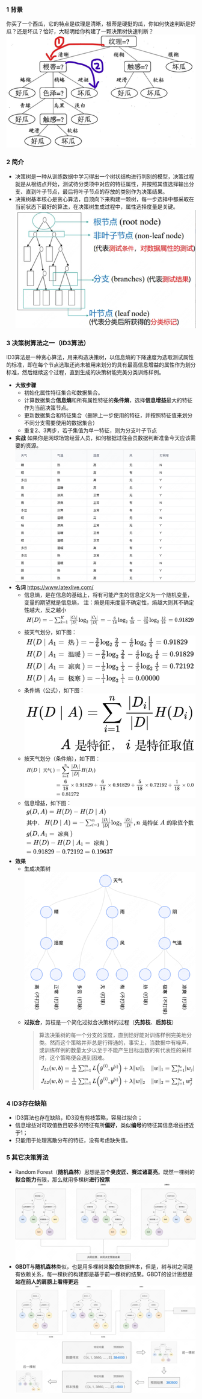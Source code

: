 ### 1 背景
你买了一个西瓜，它的特点是纹理是清晰，根蒂是硬挺的瓜，你如何快速判断是好瓜？还是坏瓜？恰好，大聪明给你构建了一颗决策树快速判断？
![example](./src/assets/2b9fa6e186228e75e.jpeg)
### 2 简介
* 决策树是一种从训练数据中学习得出一个树状结构进行判别的模型，决策过程就是从根结点开始，测试待分类项中对应的特征属性，并按照其值选择输出分支、直到叶子节点，最后将叶子节点的存放的类别作为决策结果。
* 决策树基本核心是贪心算法，自顶向下来构建一颗树，每一步选择中都采取在当前状态下最好的算法，在决策树生成过程中，属性选择度量是关键。
![example](./src/assets/WX20230321-210710@2x.png)
### 3 决策树算法之一（ID3算法）
ID3算法是一种贪心算法，用来构造决策树，以信息熵的下降速度为选取测试属性的标准，即在每个节点选取还尚未被用来划分的具有最高信息增益的属性作为划分标准，然后继续这个过程，直到生成的决策树能完美分类训练样例。
* **大致步骤**
    * 初始化属性特征集合和数据集合。
    * 计算数据集合**信息熵**和所有属性特征的**条件熵**，选择**信息增益**最大的特征作为当前决策节点。
    * 更新数据集合和特征集合（删除上一步使用的特征，并按照特征值来划分不同分支需要使用的数据集合）
    * 重复2、3两步，若子集值为单一特征，则为分支叶子节点
* **实战** 如果你是网球场馆经营人员，如何根据过往会员数据判断准备今天应该需要的资源。
    ![example](./src/assets/WX20230321-211720@2x.png)
* **名词** https://www.latexlive.com/
    * 信息熵，是在信息的基础上，将有可能产生的信息定义为一个随机变量，变量的期望就是信息熵，
    注：熵是用来度量不确定性，熵越大则其不确定性越大，反之越小
    ![example](./src/assets/1679401541520.jpg)
    * 按天气划分，如下图：![example](./src/assets/1679402433490.jpg)
    * 条件熵（公式），如下图：![example](./src/assets/1679402765978.jpg)
    * 按天气划分（条件熵），如下图：![example](./src/assets/1679403033823.jpg)
    * 信息增益，如下图：![example](./src/assets/1679403591120.jpg)
 * **效果**
    * 生成决策树 ![example](./src/assets/DX-20230322@2x.png)
    * **过拟合**，剪枝是一个简化过拟合决策树的过程（**先剪枝**、**后剪枝**）
        >算法决策树的每一个分支的深度，直到恰好能对训练样例完美地分类。然而这个策略并非总是行得通的，事实上，当数据中有噪声，或训练样例的数量太少以至于不能产生目标函数的有代表性的采样时，这个策略便会遇到困难。![example](./src/assets/1679449520002.jpg)
### 4 ID3存在缺陷
* ID3算法也存在缺陷，ID3没有剪枝策略，容易过拟合；
* 信息增益对可取值数目较多的特征有所**偏好**，类似**编号**的特征其信息增益接近于1；
* 只能用于处理离散分布的特征，没有考虑缺失值。
### 5 其它决策算法
* Random Forest（**随机森林**）思想是**三个臭皮匠、赛过诸葛亮**。既然一棵树的**拟合能力**有限，那么就用多棵树**进行投票**![example](./src/assets/DX-2023032x2@2x.png)
* **GBDT**与**随机森林**类似，也是用多棵树来**拟合**数据样本，但是，树与树之间是有依赖关系，每一棵树的构建都是基于前一棵树的结果。GBDT的设计思想是**站在前人的肩膀上看得更远**![example](./src/assets/DX-202303s22@2x.png)
![example](./src/assets/DX-20230d322@2x.png)
